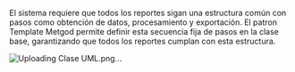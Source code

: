 El sistema requiere que todos los reportes sigan una estructura común con pasos como obtención de datos, procesamiento y exportación. El patron Template Metgod permite definir esta secuencia fija de pasos en la clase base, 
garantizando que todos los reportes cumplan con esta estructura.

![Uploading Clase UML.png…]()
